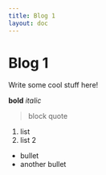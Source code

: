```yaml
---
title: Blog 1
layout: doc
---
```


# Blog 1

Write some cool stuff here!

**bold**
*italic*

> block quote

1. list
2. list 2

- bullet
- another bullet